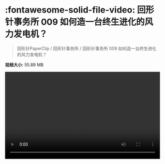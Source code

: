 # :fontawesome-solid-file-video: 回形针事务所 009 如何造一台终生进化的风力发电机？

> 回形针PaperClip / 回形针事务所 / 回形针事务所 009 如何造一台终生进化的风力发电机？

**视频大小**: 55.89 MB

<video id="V-74a10747e91029fb8b9f0e42c5a6a726" width="512" height="288" preload="none" playsinline webkit-playsinline></video>